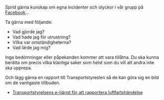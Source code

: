 Sprid gärna kunskap om egna incidenter och olyckor i vår grupp på [Facebook](https://www.facebook.com/groups/djisweden)...

Ta gärna med följande:

* Vad gjorde jag?
* Vad hade jag för utrustning?
* Vilka var omständigheterna?
* Vad lärde jag mig?

Inga bedömningar eller påpekanden kommer att vara tillåtna. Du ska kunna berätta om precis vilka klantiga saker som helst som du vill att andra inte ska upprepa.

Och lägg gärna en rapport till Transportstyreslen så de kan göra sig en bild om de vanligaste tillbuden.

* [Transportstyrelsens e-tjänst för att rapportera luftfartshändelse](https://beta.transportstyrelsen.se/sv/luftfart/Olyckor-och-tillbud/Luftfartshandelser/Startsida-e-tjanst-rapportera-luftfartshandelse/)
